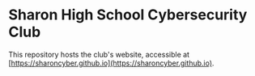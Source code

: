 # Sharon High School Cybersecurity Club

This repository hosts the club's website, accessible at [https://sharoncyber.github.io](https://sharoncyber.github.io).
